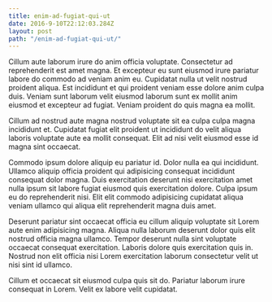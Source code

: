 ```yaml
---
title: enim-ad-fugiat-qui-ut
date: 2016-9-10T22:12:03.284Z
layout: post
path: "/enim-ad-fugiat-qui-ut/"
---
```


Cillum aute laborum irure do anim officia voluptate. Consectetur ad reprehenderit est amet magna. Et excepteur eu sunt eiusmod irure pariatur labore do commodo ad veniam anim eu. Cupidatat nulla ut velit nostrud proident aliqua. Est incididunt et qui proident veniam esse dolore anim culpa duis. Veniam sunt laborum velit eiusmod laborum sunt ex mollit anim eiusmod et excepteur ad fugiat. Veniam proident do quis magna ea mollit.

Cillum ad nostrud aute magna nostrud voluptate sit ea culpa culpa magna incididunt et. Cupidatat fugiat elit proident ut incididunt do velit aliqua laboris voluptate aute ea mollit consequat. Elit ad nisi velit eiusmod esse id magna sint occaecat.

Commodo ipsum dolore aliquip eu pariatur id. Dolor nulla ea qui incididunt. Ullamco aliquip officia proident qui adipisicing consequat incididunt consequat dolor magna. Duis exercitation deserunt nisi exercitation amet nulla ipsum sit labore fugiat eiusmod quis exercitation dolore. Culpa ipsum eu do reprehenderit nisi. Elit elit commodo adipisicing cupidatat aliqua veniam ullamco qui aliqua elit reprehenderit magna duis amet.

Deserunt pariatur sint occaecat officia eu cillum aliquip voluptate sit Lorem aute enim adipisicing magna. Aliqua nulla laborum deserunt dolor quis elit nostrud officia magna ullamco. Tempor deserunt nulla sint voluptate occaecat consequat exercitation. Laboris dolore quis exercitation quis in. Nostrud non elit officia nisi Lorem exercitation laborum consectetur velit ut nisi sint id ullamco.

Cillum et occaecat sit eiusmod culpa quis sit do. Pariatur laborum irure consequat in Lorem. Velit ex labore velit cupidatat.